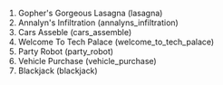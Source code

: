 1. Gopher's Gorgeous Lasagna (lasagna)
2. Annalyn's Infiltration (annalyns_infiltration)
3. Cars Asseble (cars_assemble)
4. Welcome To Tech Palace (welcome_to_tech_palace)
5. Party Robot (party_robot)
6. Vehicle Purchase (vehicle_purchase)
7. Blackjack (blackjack)
